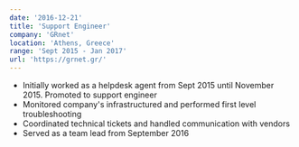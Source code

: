 ```yaml
---
date: '2016-12-21'
title: 'Support Engineer'
company: 'GRnet'
location: 'Athens, Greece'
range: 'Sept 2015 - Jan 2017'
url: 'https://grnet.gr/'
---
```


- Initially worked as a helpdesk agent from Sept 2015 until November 2015. Promoted to support engineer
- Monitored company's infrastructured and performed first level troubleshooting
- Coordinated technical tickets and handled communication with vendors
- Served as a team lead from September 2016
